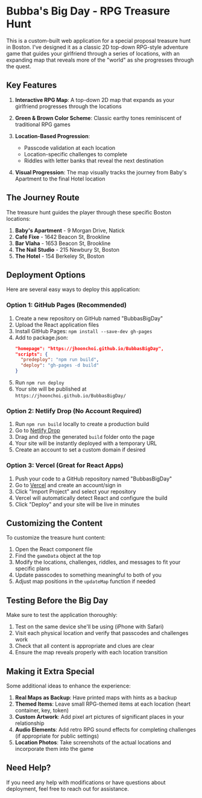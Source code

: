 # Bubba's Big Day - RPG Treasure Hunt

This is a custom-built web application for a special proposal treasure hunt in Boston. I've designed it as a classic 2D top-down RPG-style adventure game that guides your girlfriend through a series of locations, with an expanding map that reveals more of the "world" as she progresses through the quest.

## Key Features

1. **Interactive RPG Map**: A top-down 2D map that expands as your girlfriend progresses through the locations
2. **Green & Brown Color Scheme**: Classic earthy tones reminiscent of traditional RPG games
3. **Location-Based Progression**:
   - Passcode validation at each location
   - Location-specific challenges to complete
   - Riddles with letter banks that reveal the next destination

4. **Visual Progression**: The map visually tracks the journey from Baby's Apartment to the final Hotel location

## The Journey Route

The treasure hunt guides the player through these specific Boston locations:
1. **Baby's Apartment** - 9 Morgan Drive, Natick
2. **Café Fixe** - 1642 Beacon St, Brookline
3. **Bar Vlaha** - 1653 Beacon St, Brookline
4. **The Nail Studio** - 215 Newbury St, Boston
5. **The Hotel** - 154 Berkeley St, Boston

## Deployment Options

Here are several easy ways to deploy this application:

### Option 1: GitHub Pages (Recommended)

1. Create a new repository on GitHub named "BubbasBigDay"
2. Upload the React application files
3. Install GitHub Pages: `npm install --save-dev gh-pages`
4. Add to package.json:
   ```json
   "homepage": "https://jhoonchoi.github.io/BubbasBigDay",
   "scripts": {
     "predeploy": "npm run build",
     "deploy": "gh-pages -d build"
   }
   ```
5. Run `npm run deploy`
6. Your site will be published at `https://jhoonchoi.github.io/BubbasBigDay/`

### Option 2: Netlify Drop (No Account Required)

1. Run `npm run build` locally to create a production build
2. Go to [Netlify Drop](https://app.netlify.com/drop)
3. Drag and drop the generated `build` folder onto the page
4. Your site will be instantly deployed with a temporary URL
5. Create an account to set a custom domain if desired

### Option 3: Vercel (Great for React Apps)

1. Push your code to a GitHub repository named "BubbasBigDay"
2. Go to [Vercel](https://vercel.com) and create an account/sign in
3. Click "Import Project" and select your repository
4. Vercel will automatically detect React and configure the build
5. Click "Deploy" and your site will be live in minutes

## Customizing the Content

To customize the treasure hunt content:

1. Open the React component file
2. Find the `gameData` object at the top
3. Modify the locations, challenges, riddles, and messages to fit your specific plans
4. Update passcodes to something meaningful to both of you
5. Adjust map positions in the `updateMap` function if needed

## Testing Before the Big Day

Make sure to test the application thoroughly:

1. Test on the same device she'll be using (iPhone with Safari)
2. Visit each physical location and verify that passcodes and challenges work
3. Check that all content is appropriate and clues are clear
4. Ensure the map reveals properly with each location transition

## Making it Extra Special

Some additional ideas to enhance the experience:

1. **Real Maps as Backup**: Have printed maps with hints as a backup
2. **Themed Items**: Leave small RPG-themed items at each location (heart container, key, token)
3. **Custom Artwork**: Add pixel art pictures of significant places in your relationship
4. **Audio Elements**: Add retro RPG sound effects for completing challenges (if appropriate for public settings)
5. **Location Photos**: Take screenshots of the actual locations and incorporate them into the game

## Need Help?

If you need any help with modifications or have questions about deployment, feel free to reach out for assistance.